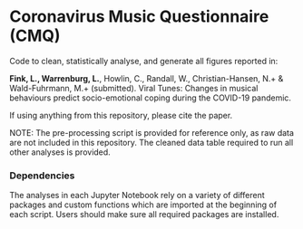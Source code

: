 # Coronavirus Music Questionnaire (CMQ)

Code to clean, statistically analyse, and generate all figures reported in:

**Fink, L., Warrenburg, L.**, Howlin, C., Randall, W., Christian-Hansen, N.+ & Wald-Fuhrmann, M.+ (submitted). Viral Tunes: Changes in musical behaviours predict socio-emotional coping during the COVID-19 pandemic.

If using anything from this repository, please cite the paper.


NOTE: The pre-processing script is provided for reference only, as raw data are not included in this repository. The cleaned data table required to run all other analyses is provided.

### Dependencies
The analyses in each Jupyter Notebook rely on a variety of different packages and custom functions which are imported at the beginning of each script. Users should make sure all required packages are installed. 
